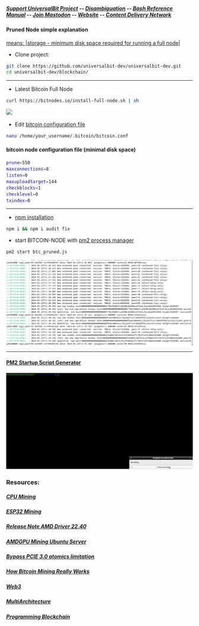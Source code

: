 ##### [Support UniversalBit Project](https://github.com/universalbit-dev/universalbit-dev/tree/main/support) -- [Disambiguation](https://en.wikipedia.org/wiki/Wikipedia:Disambiguation) -- [Bash Reference Manual](https://www.gnu.org/software/bash/manual/html_node/index.html) -- [Join Mastodon](https://mastodon.social/invite/wTHp2hSD) -- [Website](https://www.universalbit.it/) -- [Content Delivery Network](https://universalbitcdn.it/)

#### Pruned Node simple explanation
[means: |storage - minimum disk space required for running a full node|](https://programmingblockchain.gitbook.io/programmingblockchain/wallet/pruned-node)

* Clone project:
```bash
git clone https://github.com/universalbit-dev/universalbit-dev.git
cd universalbit-dev/blockchain/

```
---
* Latest Bitcoin Full Node 
```bash
curl https://bitnodes.io/install-full-node.sh | sh
```
<img src="https://github.com/universalbit-dev/universalbit-dev/blob/main/blockchain/bitcoin/gif/btc-net-node.gif" width="auto"></img>

* Edit [bitcoin configuration file](https://bitcoincoredocs.com/bitcoin-conf.html)
```bash
nano /home/your_username/.bitcoin/bitcoin.conf
```
#### bitcoin node configuration file (minimal disk space)
```bash
prune=550
maxconnections=8
listen=0
maxuploadtarget=144
checkblocks=1
checklevel=0
txindex=0
```

---

* [npm installation](https://docs.npmjs.com/downloading-and-installing-node-js-and-npm)
```bash
npm i && npm i audit fix
```

* start BITCOIN-NODE with [pm2 process manager](https://pm2.io/docs/runtime/guide/process-management/) 
```bash
pm2 start btc_pruned.js
```
![BTC](https://github.com/universalbit-dev/universalbit-dev/blob/main/blockchain/bitcoin/btc-pruned-node.png "btc")

---

#### [PM2 Startup Script Generator](https://pm2.keymetrics.io/docs/usage/startup/)
<img src="https://github.com/universalbit-dev/universalbit-dev/blob/main/blockchain/bitcoin/gif/pm2_btc_startup_script.gif" width="auto"></img>

### Resources:
##### [CPU Mining](https://github.com/universalbit-dev/CityGenerator/blob/master/workers/workers.md)
##### [ESP32 Mining](https://github.com/BitMaker-hub/NerdMiner_v2)
##### [Release Note AMD Driver 22.40](https://www.amd.com/en/resources/support-articles/release-notes/RN-AMDGPU-UNIFIED-LINUX-22-40-6.html)
##### [AMDGPU Mining Ubuntu Server](https://github.com/michalslonina/Ubuntu-Server-LTS-20.04-GUIDE-AMDGPU-Mining)
##### [Bypass PCIE 3.0 atomics limitation](https://www.reddit.com/r/gpumining/comments/ptmyjd/ubuntu_20043_amdgpu_2130_opencl_rocr_rocm/)
##### [How Bitcoin Mining Really Works](https://www.freecodecamp.org/news/how-bitcoin-mining-really-works-38563ec38c87/)
##### [Web3](https://web3.freecodecamp.org/web3)
##### [MultiArchitecture](https://wiki.debian.org/Multiarch/HOWTO)
##### [Programming Blockchain](https://programmingblockchain.gitbook.io/programmingblockchain)

